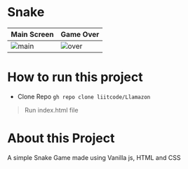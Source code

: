 # Snake

|Main Screen|Game Over|
|-----|-----|
|![main](https://ik.imagekit.io/16zqnfdfuhh/snake/score_gHxvHEEdZ.png?updatedAt=1628262211281)|![over](https://ik.imagekit.io/16zqnfdfuhh/snake/gameover_wxAGFzpxF.png?updatedAt=1628262213609)|


# How to run this project

- Clone Repo 
```gh repo clone liitcode/Llamazon```
> Run index.html file


# About this Project

 A simple Snake Game made using Vanilla js, HTML and CSS